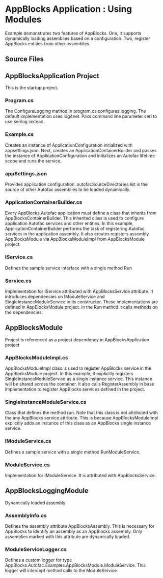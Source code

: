 # AppBlocks Application : Using Modules  

Example demonstrates two features of AppBlocks. One, it supports dynamically loading assemblies based on a configuration. Two, register AppBlocks entities from other assemblies. 

## Source Files

## AppBlocksApplication Project
This is the startup project.

### Program.cs
The ConfigureLogging method in program.cs configures logging. The default implementation uses log4net. Pass command line parameter seri to use serilog instead.  

### Example.cs
Creates an instance of ApplicationConfiguration initialized with appsettings.json.  Next, creates an ApplicationContainerBuilder and passes the instance of ApplicationConfiguration and initializes an Autofac lifetime scope and runs the service. 

### appSettings.json
Provides application configuration. autofacSourceDirectories list is the source of other Autofac assemblies to be loaded dynamically. 

### ApplicationContainerBuilder.cs
Every AppBlocks.Autofac application must define a class that inherits from AppBlocksContainerBuilder. This inherited class is used to configure application Autofac services and other entities. In this example, ApplicationContainerBuilder performs the task of registering Autofac services in the application assembly. It also creates registers assembly AppBlocksModule via AppBlocksModuleImpl from AppBlocksModule project. 

### IService.cs
Defines the sample service interface with a single method Run

### Service.cs
Implementation for IService attributed with AppBlocksService attribute. It introduces dependencies on IModuleService and SingleInstanceModuleService in its constructor. These implementations are defined in AppBlocksModule project. In the Run method it calls methods on the dependencies. 

## AppBlocksModule
Project is referenced as a project dependency in AppBlocksApplication project

### AppBlocksModuleImpl.cs
AppBlocksModuleImpl class is used to register AppBlocks service in the AppBlocksModule project. In this example, it explicitly registers SingleInstanceModuleService as a single instance service. This instance will be shared across the container.  It also calls RegisterAssembly in base implementation to register AppBlocks services defined in the project. 

### SingleInstanceModuleService.cs
Class that defines the method run. Note that this class is not attributed with the any AppBlocks service attribute. This is because AppBlocksModuleImpl explicitly adds an instance of this class as an AppBlocks single instance service. 

### IModuleService.cs
Defines a sample service with a single method RunModuleService. 

### ModuleService.cs
Implementation for IModuleService. It is attributed with AppBlocksService. 

## AppBlocksLoggingModule
Dynamically loaded assembly

### AssemblyInfo.cs
Defines the assembly attribute AppBlocksAssembly. This is necessary for AppBlocks to identify an assembly as an AppBlocks assembly. Only assemblies marked with this attribute are dynamically loaded.

### ModuleServiceLogger.cs
Defines a custom logger for type AppBlocks.Autofac.Examples.AppBlocksModule.ModuleService. This logger will intercept method calls to the ModuleService. 


